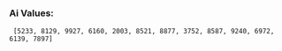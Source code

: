 ### Ai Values:
```
 [5233, 8129, 9927, 6160, 2003, 8521, 8877, 3752, 8587, 9240, 6972, 6139, 7897]
```